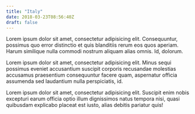 ```yaml
---
title: "Italy"
date: 2018-03-23T08:56:40Z
draft: false
---
```


Lorem ipsum dolor sit amet, consectetur adipisicing elit. Consequuntur, possimus quo error distinctio et quis blanditiis rerum eos quos aperiam. Harum similique nulla commodi nostrum aliquam alias omnis. Id, dolorum.

Lorem ipsum dolor sit amet, consectetur adipisicing elit. Minus sequi possimus eveniet accusantium suscipit corporis recusandae molestias accusamus praesentium consequuntur facere quam, aspernatur officia assumenda sed laudantium nulla perspiciatis, id.

Lorem ipsum dolor sit amet, consectetur adipisicing elit. Suscipit enim nobis excepturi earum officia optio illum dignissimos natus tempora nisi, quasi quibusdam explicabo placeat est iusto, alias debitis pariatur quis!